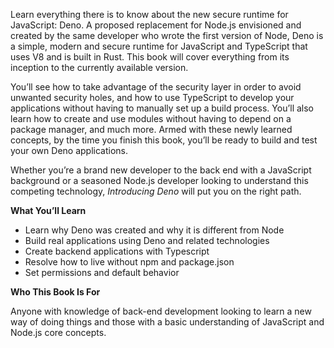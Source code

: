 Learn everything there is to know about the new secure runtime for JavaScript: Deno. A proposed replacement for Node.js envisioned and created by the same developer who wrote the first version of Node, Deno is a simple, modern and secure runtime for JavaScript and TypeScript that uses V8 and is built in Rust. This book will cover everything from its inception to the currently available version.

You’ll see how to take advantage of the security layer in order to avoid unwanted security holes, and how to use TypeScript to develop your applications without having to manually set up a build process. You’ll also learn how to create and use modules without having to depend on a package manager, and much more. Armed with these newly learned concepts, by the time you finish this book, you’ll be ready to build and test your own Deno applications.

Whether you’re a brand new developer to the back end with a JavaScript background or a seasoned Node.js developer looking to understand this competing technology, _Introducing Deno_ will put you on the right path.

**What You’ll Learn**

- Learn why Deno was created and why it is different from Node
- Build real applications using Deno and related technologies
- Create backend applications with Typescript
- Resolve how to live without npm and package.json
- Set permissions and default behavior

**Who This Book Is For**

Anyone with knowledge of back-end development looking to learn a new way of doing things and those with a basic understanding of JavaScript and Node.js core concepts.
